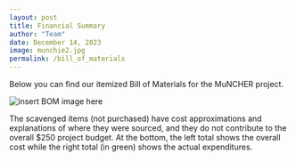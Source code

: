 ```yaml
---
layout: post
title: Financial Summary
author: "Team"
date: December 14, 2023
image: munchie2.jpg
permalink: /bill_of_materials
---
```


Below you can find our itemized Bill of Materials for the MuNCHER project.

![insert BOM image here](https://zaynpatel.github.io/the_muncher//assets/img/bom.png)

The scavenged items (not purchased) have cost approximations and explanations of where they were sourced, and they do not contribute to the overall $250 project budget. At the bottom, the left total shows the overall cost while the right total (in green) shows the actual expenditures.
